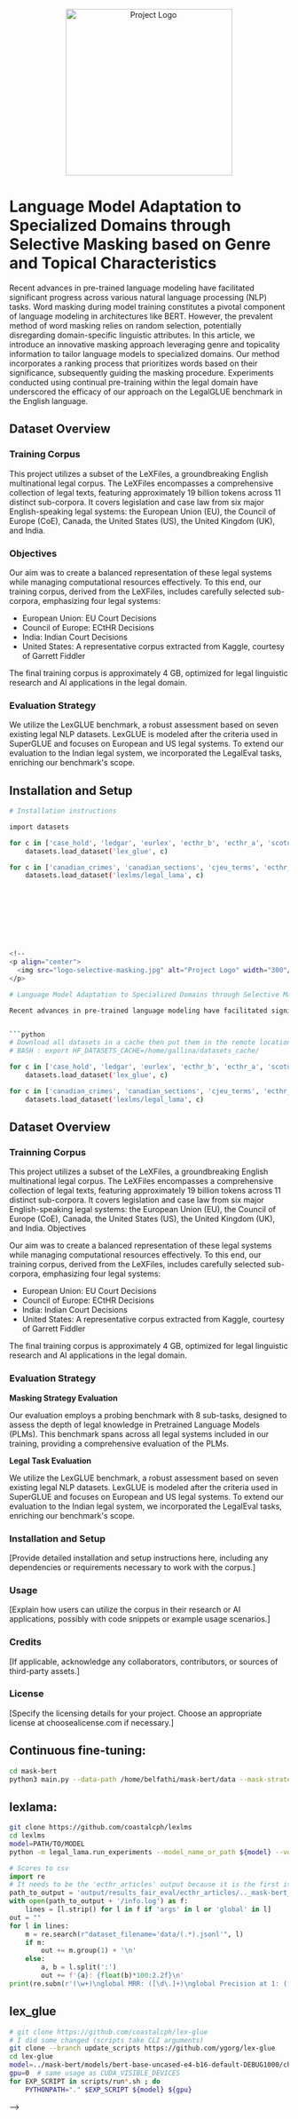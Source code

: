 <p align="center">
  <img src="logo-selective-masking.jpg" alt="Project Logo" width="300"/>
</p>

# Language Model Adaptation to Specialized Domains through Selective Masking based on Genre and Topical Characteristics 

Recent advances in pre-trained language modeling have facilitated significant progress across various natural language processing (NLP) tasks. Word masking during model training constitutes a pivotal component of language modeling in architectures like BERT. However, the prevalent method of word masking relies on random selection, potentially disregarding domain-specific linguistic attributes. In this article, we introduce an innovative masking approach leveraging genre and topicality information to tailor language models to specialized domains. Our method incorporates a ranking process that prioritizes words based on their significance, subsequently guiding the masking procedure. Experiments conducted using continual pre-training within the legal domain have underscored the efficacy of our approach on the LegalGLUE benchmark in the English language.

## Dataset Overview

### Training Corpus

This project utilizes a subset of the LeXFiles, a groundbreaking English multinational legal corpus. The LeXFiles encompasses a comprehensive collection of legal texts, featuring approximately 19 billion tokens across 11 distinct sub-corpora. It covers legislation and case law from six major English-speaking legal systems: the European Union (EU), the Council of Europe (CoE), Canada, the United States (US), the United Kingdom (UK), and India.

### Objectives

Our aim was to create a balanced representation of these legal systems while managing computational resources effectively. To this end, our training corpus, derived from the LeXFiles, includes carefully selected sub-corpora, emphasizing four legal systems:

- European Union: EU Court Decisions
- Council of Europe: ECtHR Decisions
- India: Indian Court Decisions
- United States: A representative corpus extracted from Kaggle, courtesy of Garrett Fiddler

The final training corpus is approximately 4 GB, optimized for legal linguistic research and AI applications in the legal domain.

### Evaluation Strategy

We utilize the LexGLUE benchmark, a robust assessment based on seven existing legal NLP datasets. LexGLUE is modeled after the criteria used in SuperGLUE and focuses on European and US legal systems. To extend our evaluation to the Indian legal system, we incorporated the LegalEval tasks, enriching our benchmark's scope.

## Installation and Setup

```bash
# Installation instructions

import datasets

for c in ['case_hold', 'ledgar', 'eurlex', 'ecthr_b', 'ecthr_a', 'scotus', 'unfair_tos']:
    datasets.load_dataset('lex_glue', c)

for c in ['canadian_crimes', 'canadian_sections', 'cjeu_terms', 'ecthr_terms', 'ecthr_articles', 'us_crimes', 'us_terms', 'contract_types', 'contract_sections']:
    datasets.load_dataset('lexlms/legal_lama', c)









<!--
<p align="center">
  <img src="logo-selective-masking.jpg" alt="Project Logo" width="300"/>
</p>

# Language Model Adaptation to Specialized Domains through Selective Masking based on Genre and Topical Characteristics 

Recent advances in pre-trained language modeling have facilitated significant progress across various natural language processing (NLP) tasks. Word masking during model training constitutes a pivotal component of language modeling in architectures like BERT. However, the prevalent method of word masking relies on random selection, potentially disregarding domain-specific linguistic attributes. In this article, we introduce an innovative masking approach leveraging genre and topicality information to tailor language models to specialized domains. Our method incorporates a ranking process that prioritizes words based on their significance, subsequently guiding the masking procedure. Experiments conducted using continual pre-training within the legal domain have underscored the efficacy of our approach on the LegalGLUE benchmark in the English language. 


```python
# Download all datasets in a cache then put them in the remote location
# BASH : export HF_DATASETS_CACHE=/home/gallina/datasets_cache/

for c in ['case_hold', 'ledgar', 'eurlex', 'ecthr_b', 'ecthr_a', 'scotus', 'unfair_tos']:
	datasets.load_dataset('lex_glue', c)

for c in ['canadian_crimes', 'canadian_sections', 'cjeu_terms', 'ecthr_terms', 'ecthr_articles', 'us_crimes', 'us_terms', 'contract_types', 'contract_sections']:
	datasets.load_dataset('lexlms/legal_lama', c)
```
## Dataset Overview

### Trainning Corpus 
This project utilizes a subset of the LeXFiles, a groundbreaking English multinational legal corpus. The LeXFiles encompasses a comprehensive collection of legal texts, featuring approximately 19 billion tokens across 11 distinct sub-corpora. It covers legislation and case law from six major English-speaking legal systems: the European Union (EU), the Council of Europe (CoE), Canada, the United States (US), the United Kingdom (UK), and India.
Objectives

Our aim was to create a balanced representation of these legal systems while managing computational resources effectively. To this end, our training corpus, derived from the LeXFiles, includes carefully selected sub-corpora, emphasizing four legal systems:

* European Union: EU Court Decisions
* Council of Europe: ECtHR Decisions
* India: Indian Court Decisions
* United States: A representative corpus extracted from Kaggle, courtesy of Garrett Fiddler

The final training corpus is approximately 4 GB, optimized for legal linguistic research and AI applications in the legal domain.


### Evaluation Strategy
**Masking Strategy Evaluation**

Our evaluation employs a probing benchmark with 8 sub-tasks, designed to assess the depth of legal knowledge in Pretrained Language Models (PLMs). This benchmark spans across all legal systems included in our training, providing a comprehensive evaluation of the PLMs.

**Legal Task Evaluation**

We utilize the LexGLUE benchmark, a robust assessment based on seven existing legal NLP datasets. LexGLUE is modeled after the criteria used in SuperGLUE and focuses on European and US legal systems. To extend our evaluation to the Indian legal system, we incorporated the LegalEval tasks, enriching our benchmark's scope.

### Installation and Setup

[Provide detailed installation and setup instructions here, including any dependencies or requirements necessary to work with the corpus.]

### Usage

[Explain how users can utilize the corpus in their research or AI applications, possibly with code snippets or example usage scenarios.]

### Credits

[If applicable, acknowledge any collaborators, contributors, or sources of third-party assets.]
### License

[Specify the licensing details for your project. Choose an appropriate license at choosealicense.com if necessary.]


## Continuous fine-tuning:
```bash
cd mask-bert
python3 main.py --data-path /home/belfathi/mask-bert/data --mask-strategy default --num-epochs 4
```

## lexlama:
```bash
git clone https://github.com/coastalcph/lexlms
cd lexlms
model=PATH/TO/MODEL
python -m legal_lama.run_experiments --model_name_or_path ${model} --vocab_constraint true
```

```python
# Scores to csv
import re
# It needs to be the 'ecthr_articles' output because it is the first it holds everything
path_to_output = 'output/results_fair_eval/ecthr_articles/.._mask-bert_models_bert-base-uncased-e4-b16-tfidf-DEBUG1000_checkpoint-7500_constrained'
with open(path_to_output + '/info.log') as f:
    lines = [l.strip() for l in f if 'args' in l or 'global' in l]
out = ""
for l in lines:
    m = re.search(r"dataset_filename='data/(.*).jsonl'", l)
    if m:
        out += m.group(1) + '\n'
    else:
        a, b = l.split(':')
        out += f'{a}: {float(b)*100:2.2f}\n'
print(re.subn(r'(\w+)\nglobal MRR: ([\d\.]+)\nglobal Precision at 1: ([\d\.]+)', r'\1;\2;\3', out)[0])
```

## lex_glue
```bash
# git clone https://github.com/coastalcph/lex-glue
# I did some changed (scripts take CLI arguments)
git clone --branch update_scripts https://github.com/ygorg/lex-glue
cd lex-glue
model=../mask-bert/models/bert-base-uncased-e4-b16-default-DEBUG1000/checkpoint-7500
gpu=0  # same usage as CUDA_VISIBLE_DEVICES
for EXP_SCRIPT in scripts/run*.sh ; do
	PYTHONPATH="." $EXP_SCRIPT ${model} ${gpu}
```
-->
